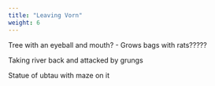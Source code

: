 ```yaml
---
title: "Leaving Vorn"
weight: 6
---
```


Tree with an eyeball and mouth?
	- Grows bags with rats?????

Taking river back and attacked by grungs

Statue of ubtau with maze on it

